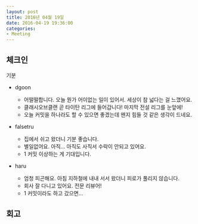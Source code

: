 ```yaml
---
layout: post
title: 2016년 04월 19일
date: 2016-04-19 19:36:00
categories:
- Meeting
---
```


## 체크인

기분

* dgoon
  * 어떨떨합니다. 오늘 뭔가 어이없는 일이 있어서. 세상이 참 넓다는 걸 느꼈어요.
  * 클래시오브클랜 곧 타이탄 리그에 들어갑니다! 마지막 전설 리그를 눈앞에!
  * 오늘 커밋을 하나라도 할 수 있으면 좋겠는데 왠지 힘들 것 같은 생각이 드네요.

* falsetru
  * 집에서 쉬고 왔더니 기분 좋습니다.
  * 별일없어요. 아직... 아직도 사직서 수락이 안되고 있어요.
  * 1 커밋 이상하는 게 기대입니다.

* haru
  * 엄청 피곤해요. 아침 지하철에 내내 서서 왔더니 피로가 풀리지 않습니다.
  * 회사 잘 다니고 있어요. 전문 리뷰어!
  * 1 커밋이라도 하고 갔으면...

## 회고


